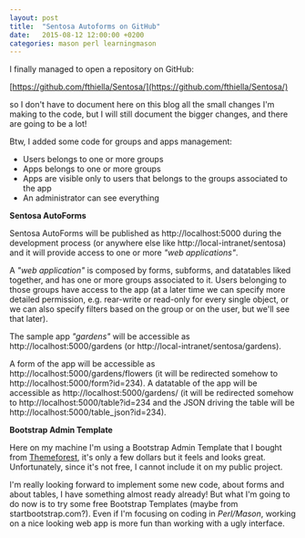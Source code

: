 ```yaml
---
layout: post
title:  "Sentosa Autoforms on GitHub"
date:   2015-08-12 12:00:00 +0200
categories: mason perl learningmason
---
```

I finally managed to open a repository on GitHub:


[https://github.com/fthiella/Sentosa/](https://github.com/fthiella/Sentosa/)


so I don't have to document here on this blog all the small changes I'm making to the code,
but I will still document the bigger changes, and there are going to be a lot!


Btw, I added some code for groups and apps management:

- Users belongs to one or more groups
- Apps belongs to one or more groups
- Apps are visible only to users that belongs to the groups associated to the app
- An administrator can see everything

**Sentosa AutoForms**

Sentosa AutoForms will be published as http://localhost:5000 during the development process (or anywhere else like http://local-intranet/sentosa)
and it will provide access to one or more *"web applications"*.


A *"web application"* is composed by forms, subforms, and datatables liked together, and has one or more groups associated to it.
Users belonging to those groups have access to the app (at a later time we can specify more detailed permission,
e.g. rear-write or read-only for every single object, or we can also specify filters based on the group or on the user,
but we'll see that later).


The sample app *"gardens"* will be accessible as http://localhost:5000/gardens (or http://local-intranet/sentosa/gardens).


A form of the app will be accessible as http://localhost:5000/gardens/flowers (it will be redirected somehow to http://localhost:5000/form?id=234).
A datatable of the app will be accessible as http://localhost:5000/gardens/ (it will be redirected somehow to http://localhost:5000/table?id=234
and the JSON driving the table will be http://localhost:5000/table_json?id=234).

**Bootstrap Admin Template**

Here on my machine I'm using a Bootstrap Admin Template that I bought from [Themeforest](http://themeforest.net/),
it's only a few dollars but it feels and looks great. Unfortunately, since it's not free, I cannot include it on my public project.


I'm really looking forward to implement some new code, about forms and about tables, I have something almost ready already!
But what I'm going to do now is to try some free Bootstrap Templates (maybe from startbootstrap.com?). Even if I'm focusing on coding in
*Perl/Mason*, working on a nice looking web app is more fun than working with a ugly interface.
